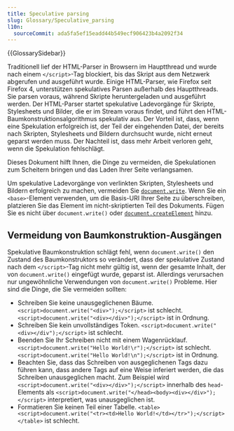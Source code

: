 ```yaml
---
title: Speculative parsing
slug: Glossary/Speculative_parsing
l10n:
  sourceCommit: ada5fa5ef15eadd44b549ecf906423b4a2092f34
---
```


{{GlossarySidebar}}

Traditionell lief der HTML-Parser in Browsern im Hauptthread und wurde nach einem `</script>`-Tag blockiert, bis das Skript aus dem Netzwerk abgerufen und ausgeführt wurde. Einige HTML-Parser, wie Firefox seit Firefox 4, unterstützen spekulatives Parsen außerhalb des Hauptthreads. Sie parsen voraus, während Skripte heruntergeladen und ausgeführt werden. Der HTML-Parser startet spekulative Ladevorgänge für Skripte, Stylesheets und Bilder, die er im Stream voraus findet, und führt den HTML-Baumkonstruktionsalgorithmus spekulativ aus. Der Vorteil ist, dass, wenn eine Spekulation erfolgreich ist, der Teil der eingehenden Datei, der bereits nach Skripten, Stylesheets und Bildern durchsucht wurde, nicht erneut geparst werden muss. Der Nachteil ist, dass mehr Arbeit verloren geht, wenn die Spekulation fehlschlägt.

Dieses Dokument hilft Ihnen, die Dinge zu vermeiden, die Spekulationen zum Scheitern bringen und das Laden Ihrer Seite verlangsamen.

Um spekulative Ladevorgänge von verlinkten Skripten, Stylesheets und Bildern erfolgreich zu machen, vermeiden Sie [`document.write`](/de/docs/Web/API/Document/write). Wenn Sie ein `<base>`-Element verwenden, um die Basis-URI Ihrer Seite zu überschreiben, platzieren Sie das Element im nicht-skriptierten Teil des Dokuments. Fügen Sie es nicht über `document.write()` oder [`document.createElement`](/de/docs/Web/API/Document/createElement) hinzu.

## Vermeidung von Baumkonstruktion-Ausgängen

Spekulative Baumkonstruktion schlägt fehl, wenn `document.write()` den Zustand des Baumkonstruktors so verändert, dass der spekulative Zustand nach dem `</script>`-Tag nicht mehr gültig ist, wenn der gesamte Inhalt, der von `document.write()` eingefügt wurde, geparst ist. Allerdings verursachen nur ungewöhnliche Verwendungen von `document.write()` Probleme. Hier sind die Dinge, die Sie vermeiden sollten:

- Schreiben Sie keine unausgeglichenen Bäume. `<script>document.write("<div>");</script>` ist schlecht. `<script>document.write("<div></div>");</script>` ist in Ordnung.
- Schreiben Sie kein unvollständiges Token. `<script>document.write("<div></div");</script>` ist schlecht.
- Beenden Sie Ihr Schreiben nicht mit einem Wagenrücklauf. `<script>document.write("Hello World!\r");</script>` ist schlecht. `<script>document.write("Hello World!\n");</script>` ist in Ordnung.
- Beachten Sie, dass das Schreiben von ausgeglichenen Tags dazu führen kann, dass andere Tags auf eine Weise inferiert werden, die das Schreiben unausgeglichen macht. Zum Beispiel wird `<script>document.write("<div></div>");</script>` innerhalb des `head`-Elements als `<script>document.write("</head><body><div></div>");</script>` interpretiert, was unausgeglichen ist.
- Formatieren Sie keinen Teil einer Tabelle. `<table><script>document.write("<tr><td>Hello World!</td></tr>");</script></table>` ist schlecht.
